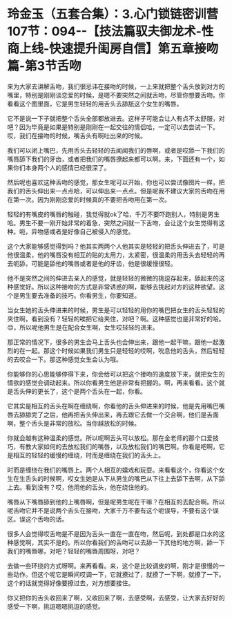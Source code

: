 # 玲金玉（五套合集）：3.心门锁链密训营 107节：094--【技法篇驭夫御龙术-性商上线-快速提升闺房自信】第五章接吻篇-第3节舌吻

来为大家去讲解舌吻，我们很忌讳在接吻的时候，一上来就把整个舌头放到对方的嘴里，特别是刚刚谈恋爱的时候，是嗯不要突然之间就舌吻，尽管你想要舌吻。你看看这个图里面，它是男生轻轻的用舌头去舔舐这个女生的嘴唇。

它不是说一下子就把整个舌头全部都放进去。这样子可能会让人有点不太舒服，对吧？因为毕竟是如果是特别是刚刚在一起交往的情侣哈，一定可以去尝试一下。哎，我们在接吻的时候，嘴舌头有啊吐出来的时候。

我们可以闭上嘴巴，先用舌头去轻轻的去闻闻我们的唇啊，或者是哎舔一下我们的嘴唇舔下我们的牙齿，或者把我们的嘴唇撩起来都可以啊。来，下面还有一个，如果你们本身两个人的感情已经很深了。

然后呢也喜欢这种舌吻的感觉，那女生呢可以开始，你也可以尝试像图片一样，把我们的舌头伸出来一点点哈，可以伸出来一点点。但是呢我不建议大家的舌吻在用在第一次。因为刚刚恋爱的时候真的不要把舌吻用在第一次。

轻轻的有嘴皮的嘴唇的触碰，我觉得就ok了哈，千万不要吓跑别人，特别是男生哈。男生不要一刚开始非常的着急，突然之间就一下舌吻，会让这个女生觉得有这种。呃，异物感或者是好像自己被侵入的感觉。

这个大家能够感觉得到吗？他其实两两个人他其实是轻轻的把舌头伸进去了，可是他很温柔，他的嘴唇没有相互的贴的太用力，太紧密，很温柔的用舌头去轻轻的再去呃舔，可能是舔他的嘴唇或者是他的牙齿，他是很缓慢很轻。

他不是突然之间的伸进去亲入的感觉，就是轻轻的微微的挑逗存起来，舔起来的这种感觉好。所以这种接吻的方式是非常诱惑的啊，能够去挑起对方的这种欲望。这个是男生要去准备的技巧。你看男生，你要知道。

当女生她的舌头伸进来的时候，男生是可以轻轻的用你的嘴巴把女生的舌头轻轻的夹住啊，看到没有？轻轻的唉把它给夹住，对吧？啊。这种感觉也是非常好的哈。😊，所以呢他男生是在配合女生啊，女生哎轻轻的进来。

那正常的情况下，很多的男生会马上舌头也会伸出来，跟他一起干嘛，跟他一起激烈的在一起。那这个时候如果我们男生只是轻轻的哎啊，吮息他的舌头，然后轻轻的去咬合一下。那这种感觉女生会认为哦。

你能够你的心思能够停得下来，你会给可以把这个接吻的速度放下来，就把女生的情欲的感觉会调动起来。所以你看男生他是非常有把握的。啊，再来看看。这个就是舌头伸的更长了，这个是两个舌头在一起，你看。

它其实是相互的舌头在啊在缠绕啊，你看他的舌头伸进来的时候，他是先用嘴巴嘴唇去舔舔完了之后，他再把舌头伸出来，再去跟它去做一个交合啊，他们是舌面啊，整个舌头是非常的放松。当你越放松的时候。

你就会越有这种温柔的感觉。所以呢啊舌头可以放松。那在金老师的那个口爱技巧，有教大家如何的去放松我们的嘴唇，以及放松我们的嘴巴啊。你看是吧啊，它是相互的轻轻的缓慢的缠绕，时而是缠绕在我们的舌头上。

时而是缠绕在我们的嘴唇上。两个人相互的嬉戏和玩耍。来看看这个，你看这个女生在生舌头的时候啊，哎女生她是从下从男生的嘴巴从下往上去舔下去啊，从下舔上去。看到没有？哎，他用他的舌头，他在绕住他的。

嘴唇从下嘴唇舔到他的上嘴唇啊，但是呢男生呢在干嘛？在相互的去配合啊。所以呢舌吻它并不是说两个舌头在接吻，大家千万不要有这个呃误导，不要有这个误区。误这个舌吻的话。

很多人会觉得哎舌吻是不是因为舌头一直在一直在吻，然后呢，到处都是口水的这种感觉啊，其实不是的。所以你看我们的舌吻可以去舔一下其他的地方啊，舔一下我们的嘴唇哪，对吧？轻轻的嘴唇周围呀，对吧？

去做一些环绕的方式呀啊。来再看看。来，这个是比较调皮的啊，刚才是很慢的一些动作。但这个呢它是瞬间哎调一下，它就撩过了，就撩了一下啊，就撩了一下。这个的话就觉得好像要撩过去，对方想要接住。

你又把你的舌头收回来了啊，又收回来了啊，去感受啊，去感受，让大家去好好的感受一下啊，挑逗嗯嗯挑逗的感觉。

